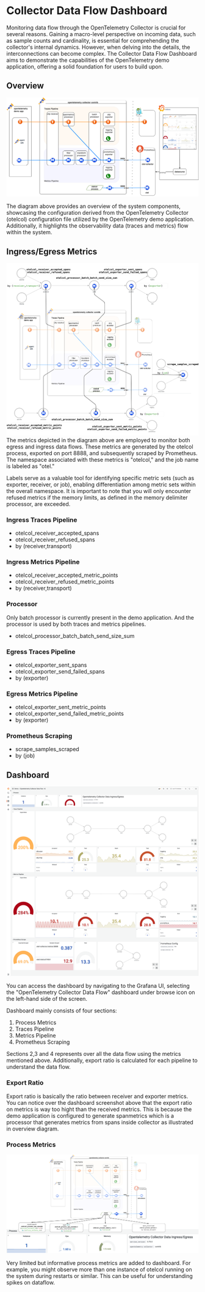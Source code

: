 # Collector Data Flow Dashboard

Monitoring data flow through the OpenTelemetry Collector is crucial for several
reasons. Gaining a macro-level perspective on incoming data, such as sample
counts and cardinality, is essential for comprehending the collector's internal
dynamics. However, when delving into the details, the interconnections can
become complex. The Collector Data Flow Dashboard aims to demonstrate the
capabilities of the OpenTelemetry demo application, offering a solid foundation
for users to build upon.

## Overview

![](screenshots/otelcol-data-flow-overview.png)

The diagram above provides an overview of the system components, showcasing the
configuration derived from the OpenTelemetry Collector (otelcol) configuration
file utilized by the OpenTelemetry demo application. Additionally, it highlights
the observability data (traces and metrics) flow within the system.

## Ingress/Egress Metrics

![](screenshots/otelcol-data-flow-metrics.png) The metrics depicted in the
diagram above are employed to monitor both egress and ingress data flows. These
metrics are generated by the otelcol process, exported on port 8888, and
subsequently scraped by Prometheus. The namespace associated with these metrics
is "otelcol," and the job name is labeled as "otel."

Labels serve as a valuable tool for identifying specific metric sets (such as
exporter, receiver, or job), enabling differentiation among metric sets within
the overall namespace. It is important to note that you will only encounter
refused metrics if the memory limits, as defined in the memory delimiter
processor, are exceeded.

### Ingress Traces Pipeline

- otelcol_receiver_accepted_spans
- otelcol_receiver_refused_spans
- by (receiver,transport)

### Ingress Metrics Pipeline

- otelcol_receiver_accepted_metric_points
- otelcol_receiver_refused_metric_points
- by (receiver,transport)

### Processor

Only batch processor is currently present in the demo application. And the
processor is used by both traces and metrics pipelines.

- otelcol_processor_batch_batch_send_size_sum

### Egress Traces Pipeline

- otelcol_exporter_sent_spans
- otelcol_exporter_send_failed_spans
- by (exporter)

### Egress Metrics Pipeline

- otelcol_exporter_sent_metric_points
- otelcol_exporter_send_failed_metric_points
- by (exporter)

### Prometheus Scraping

- scrape_samples_scraped
- by (job)

## Dashboard

![](screenshots/otelcol-data-flow-dashboard.png)

You can access the dashboard by navigating to the Grafana UI, selecting the
"OpenTelemetry Collector Data Flow" dashboard under browse icon on the left-hand
side of the screen.

Dashboard mainly consists of four sections:

1. Process Metrics
2. Traces Pipeline
3. Metrics Pipeline
4. Prometheus Scraping

Sections 2,3 and 4 represents over all the data flow using the metrics mentioned
above. Additionally, export ratio is calculated for each pipeline to understand
the data flow.

### Export Ratio

Export ratio is basically the ratio between receiver and exporter metrics. You
can notice over the dashboard screenshot above that the export ratio on metrics
is way too hight than the received metrics. This is because the demo application
is configured to generate spanmetrics which is a processor that generates
metrics from spans inside collector as illustrated in overview diagram.

### Process Metrics

![](screenshots/otelcol-dashbord-process-metrics.png)

Very limited but informative process metrics are added to dashboard. For
example, you might observe more than one instance of otelcol running on the
system during restarts or similar. This can be useful for understanding spikes
on dataflow.
